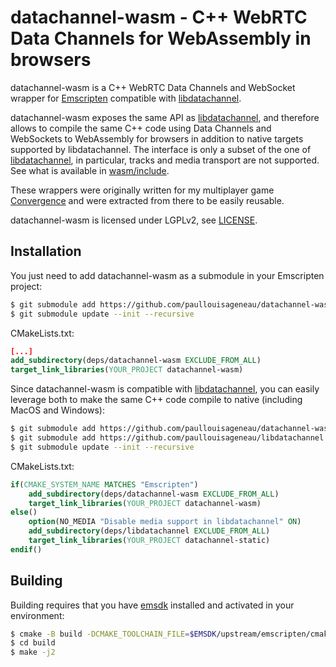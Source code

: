 # datachannel-wasm - C++ WebRTC Data Channels for WebAssembly in browsers

datachannel-wasm is a C++ WebRTC Data Channels and WebSocket wrapper for [Emscripten](https://emscripten.org/) compatible with [libdatachannel](https://github.com/paullouisageneau/libdatachannel).

datachannel-wasm exposes the same API as [libdatachannel](https://github.com/paullouisageneau/libdatachannel), and therefore allows to compile the same C++ code using Data Channels and WebSockets to WebAssembly for browsers in addition to native targets supported by libdatachannel. The interface is only a subset of the one of [libdatachannel](https://github.com/paullouisageneau/libdatachannel), in particular, tracks and media transport are not supported. See what is available in [wasm/include](https://github.com/paullouisageneau/datachannel-wasm/tree/master/wasm/include/rtc).

These wrappers were originally written for my multiplayer game [Convergence](https://github.com/paullouisageneau/convergence) and were extracted from there to be easily reusable.

datachannel-wasm is licensed under LGPLv2, see [LICENSE](https://github.com/paullouisageneau/datachannel-wasm/blob/master/LICENSE).

## Installation

You just need to add datachannel-wasm as a submodule in your Emscripten project:
```bash
$ git submodule add https://github.com/paullouisageneau/datachannel-wasm.git deps/datachannel-wasm
$ git submodule update --init --recursive
```

CMakeLists.txt:
```cmake
[...]
add_subdirectory(deps/datachannel-wasm EXCLUDE_FROM_ALL)
target_link_libraries(YOUR_PROJECT datachannel-wasm)
```

Since datachannel-wasm is compatible with [libdatachannel](https://github.com/paullouisageneau/libdatachannel), you can easily leverage both to make the same C++ code compile to native (including MacOS and Windows):

```bash
$ git submodule add https://github.com/paullouisageneau/datachannel-wasm.git deps/datachannel-wasm
$ git submodule add https://github.com/paullouisageneau/libdatachannel.git deps/libdatachannel
$ git submodule update --init --recursive
```

CMakeLists.txt:
```cmake
if(CMAKE_SYSTEM_NAME MATCHES "Emscripten")
    add_subdirectory(deps/datachannel-wasm EXCLUDE_FROM_ALL)
    target_link_libraries(YOUR_PROJECT datachannel-wasm)
else()
    option(NO_MEDIA "Disable media support in libdatachannel" ON)
    add_subdirectory(deps/libdatachannel EXCLUDE_FROM_ALL)
    target_link_libraries(YOUR_PROJECT datachannel-static)
endif()
```

## Building

Building requires that you have [emsdk](https://github.com/emscripten-core/emsdk) installed and activated in your environment:
```bash
$ cmake -B build -DCMAKE_TOOLCHAIN_FILE=$EMSDK/upstream/emscripten/cmake/Modules/Platform/Emscripten.cmake
$ cd build
$ make -j2
```

